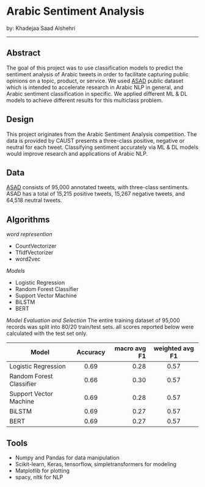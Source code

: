 # Arabic Sentiment Analysis 

by: Khadejaa Saad Alshehri

--------
## Abstract
The goal of this project was to use classification models to predict the sentiment analysis of Arabic tweets in order to facilitate capturing public opinions on a topic, product, or service. We used [ASAD](https://www.kaggle.com/c/arabic-sentiment-analysis-2021-kaust/data) public dataset which is intended to accelerate research in Arabic NLP in general, and Arabic sentiment classification in specific. We applied different ML & DL models to achieve different results for this multiclass problem.

## Design
This project originates from the Arabic Sentiment Analysis competition. The data is provided by CAUST presents a three-class positive, negative or neutral for each tweet. Classifying sentiment accurately via ML & DL models would improve research and applications of Arabic NLP.

## Data
[ASAD](https://www.kaggle.com/c/arabic-sentiment-analysis-2021-kaust/data) consists of 95,000 annotated tweets, with three-class sentiments. ASAD has a total of 15,215 positive tweets, 15,267 negative tweets, and 64,518 neutral tweets.

## Algorithms
_word represention_
- CountVectorizer
- TfidfVectorizer
- word2vec

_Models_
- Logistic Regression
- Random Forest Classifier
- Support Vector Machine
- BiLSTM
- BERT

_Model Evaluation and Selection_
The entire training dataset of 95,000 records was split into 80/20 train/test sets. all scores reported below were calculated with the test set only.

Model | Accuracy | macro avg F1 | weighted avg F1
| ------------- |:-------------:| -----:|:-------------:|
Logistic Regression | 0.69 | 0.28 | 0.57
Random Forest Classifier | 0.66 | 0.30 | 0.57
Support Vector Machine |0.69 | 0.28 | 0.57
BiLSTM |0.69 | 0.27 |0.57
BERT |0.69 | 0.27 | 0.57



## Tools
* Numpy and Pandas for data manipulation
* Scikit-learn, Keras, tensorflow, simpletransformers for modeling
* Matplotlib for plotting
* spacy, nltk for NLP 
